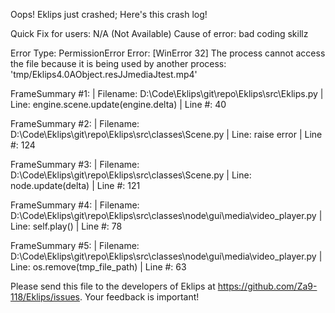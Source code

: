 Oops! Eklips just crashed;
Here's this crash log!

Quick Fix for users: N/A (Not Available)
Cause of error: bad coding skillz

Error Type: PermissionError
Error: [WinError 32] The process cannot access the file because it is being used by another process: 'tmp/Eklips4.0AObject.resJJmediaJtest.mp4'

FrameSummary #1:
  | Filename: D:\Code\Eklips\git\repo\Eklips\src\Eklips.py
  | Line: engine.scene.update(engine.delta)
  | Line #: 40

FrameSummary #2:
  | Filename: D:\Code\Eklips\git\repo\Eklips\src\classes\Scene.py
  | Line: raise error
  | Line #: 124

FrameSummary #3:
  | Filename: D:\Code\Eklips\git\repo\Eklips\src\classes\Scene.py
  | Line: node.update(delta)
  | Line #: 121

FrameSummary #4:
  | Filename: D:\Code\Eklips\git\repo\Eklips\src\classes\node\gui\media\video_player.py
  | Line: self.play()
  | Line #: 78

FrameSummary #5:
  | Filename: D:\Code\Eklips\git\repo\Eklips\src\classes\node\gui\media\video_player.py
  | Line: os.remove(tmp_file_path)
  | Line #: 63


Please send this file to the developers of Eklips at https://github.com/Za9-118/Eklips/issues. 
Your feedback is important!